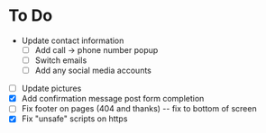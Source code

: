 # To Do

* Update contact information
  * [ ] Add call -> phone number popup
  * [ ] Switch emails
  * [ ] Add any social media accounts
* [ ] Update pictures
* [x] Add confirmation message post form completion
* [ ] Fix footer on pages (404 and thanks) -- fix to bottom of screen
* [x] Fix "unsafe" scripts on https
